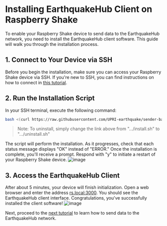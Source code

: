 # Installing EarthquakeHub Client on Raspberry Shake

To enable your Raspberry Shake device to send data to the EarthquakeHub network, you need to install the EarthquakeHub client software. This guide will walk you through the installation process.

## 1. Connect to Your Device via SSH

Before you begin the installation, make sure you can access your Raspberry Shake device via SSH. If you're new to SSH, you can find instructions on how to connect in [this tutorial](https://upri-earthquake.github.io/connect-to-rshake).

## 2. Run the Installation Script

In your SSH terminal, execute the following command:

```bash
bash <(curl https://raw.githubusercontent.com/UPRI-earthquake/sender-backend/main/install.sh)
```
> Note: To uninstall, simply change the link above from ".../install.sh" to ".../uninstall.sh"

The script will perform the installation. As it progresses, check that each status message displays "OK" instead of "ERROR." Once the installation is complete, you'll receive a prompt. Respond with "y" to initiate a restart of your Raspberry Shake device.
![image](https://github.com/UPRI-earthquake/upri-earthquake.github.io/assets/80037186/b4d3db41-ba9b-4be3-8bbe-5e8672d27c38)


## 3. Access the EarthquakeHub Client

After about 5 minutes, your device will finish initialization. Open a web browser and enter the address [rs.local:3000](rs.local:3000). You should see the EarthquakeHub client interface. Congratulations, you've successfully installed the client software!
![image](https://github.com/UPRI-earthquake/upri-earthquake.github.io/assets/80037186/a4473f93-df31-4d65-b92d-73db3b8cdafc)


Next, proceed to the [next tutorial](https://upri-earthquake.github.io/sending-data-to-ehub-network) to learn how to send data to the EarthquakeHub network.
